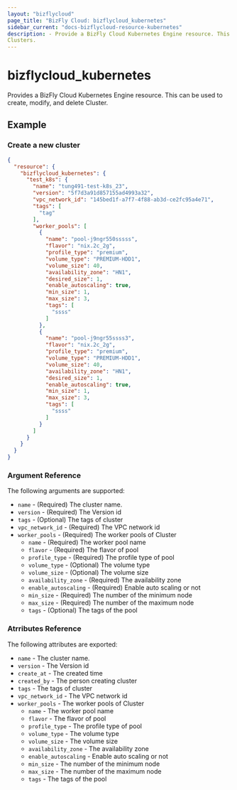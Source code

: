 ```yaml
---
layout: "bizflycloud"
page_title: "BizFly Cloud: bizflycloud_kubernetes"
sidebar_current: "docs-bizflycloud-resource-kubernetes"
description: - Provide a BizFly Cloud Kubernetes Engine resource. This can be used to create, modify, and delete
Clusters.
---
```


# bizflycloud\_kubernetes

Provides a BizFly Cloud Kubernetes Engine resource. This can be used to create, modify, and delete Cluster.

## Example
 ### Create a new cluster
```json
{
  "resource": {
    "bizflycloud_kubernetes": {
      "test_k8s": {
        "name": "tung491-test-k8s_23",
        "version": "5f7d3a91d857155ad4993a32",
        "vpc_network_id": "145bed1f-a7f7-4f88-ab3d-ce2fc95a4e71",
        "tags": [
          "tag"
        ],
        "worker_pools": [
          {
            "name": "pool-j9ngr550sssss",
            "flavor": "nix.2c_2g",
            "profile_type": "premium",
            "volume_type": "PREMIUM-HDD1",
            "volume_size": 40,
            "availability_zone": "HN1",
            "desired_size": 1,
            "enable_autoscaling": true,
            "min_size": 1,
            "max_size": 3,
            "tags": [
              "ssss"
            ]
          },
          {
            "name": "pool-j9ngr55ssss3",
            "flavor": "nix.2c_2g",
            "profile_type": "premium",
            "volume_type": "PREMIUM-HDD1",
            "volume_size": 40,
            "availability_zone": "HN1",
            "desired_size": 1,
            "enable_autoscaling": true,
            "min_size": 1,
            "max_size": 3,
            "tags": [
              "ssss"
            ]
          }
        ]
      }
    }
  }
}
```

### Argument Reference

The following arguments are supported:

* `name` - (Required) The cluster name.
* `version` - (Required) The Version id
* `tags` - (Optional) The tags of cluster
* `vpc_network_id` - (Required) The VPC network id
* `worker_pools` - (Required) The worker pools of Cluster
  * `name` - (Required) The worker pool name
  * `flavor` - (Required) The flavor of pool
  * `profile_type` - (Required) The profile type of pool
  * `volume_type` - (Optional) The volume type
  * `volume_size` - (Optional) The volume size
  * `availability_zone` - (Required) The availability zone
  * `enable_autoscaling` - (Required) Enable auto scaling or not
  * `min_size` - (Required) The number of the minimum node
  * `max_size` - (Required) The number of the maximum node
  * `tags` - (Optional) The tags of the pool
  

### Atrributes Reference

The following attributes are exported:

* `name` - The cluster name.
* `version` - The Version id
* `create_at` - The created time
* `created_by` - The person creating cluster
* `tags` - The tags of cluster
* `vpc_network_id` - The VPC network id
* `worker_pools` - The worker pools of Cluster
  * `name` - The worker pool name
  * `flavor` - The flavor of pool
  * `profile_type` - The profile type of pool
  * `volume_type` - The volume type
  * `volume_size` - The volume size
  * `availability_zone` - The availability zone
  * `enable_autoscaling` - Enable auto scaling or not
  * `min_size` - The number of the minimum node
  * `max_size` - The number of the maximum node
  * `tags` - The tags of the pool
  